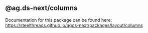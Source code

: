 ## @ag.ds-next/columns

Documentation for this package can be found here: https://steelthreads.github.io/agds-next/packages/layout/columns
